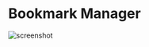 # Bookmark Manager

![screenshot](https://github.com/valentina-maggio/bookmark-manager/blob/main/assets/Screenshot%202022-03-14%20at%2014.32.35.png)